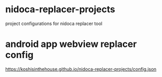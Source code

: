 # nidoca-replacer-projects
project configurations for nidoca replacer tool

# android app webview replacer config
https://koshisinthehouse.github.io/nidoca-replacer-projects/config.json
